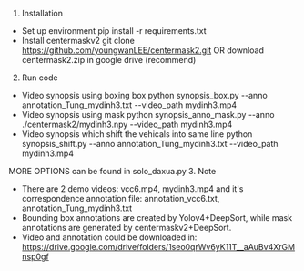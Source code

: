1. Installation
- Set up environment
pip install -r requirements.txt
- Install centermaskv2
git clone https://github.com/youngwanLEE/centermask2.git
OR download centermask2.zip in google drive (recommend)
2. Run code
- Video synopsis using boxing box
python synopsis_box.py --anno annotation_Tung_mydinh3.txt --video_path mydinh3.mp4
- Video synopsis using mask
python synopsis_anno_mask.py --anno ./centermask2/mydinh3.npy --video_path mydinh3.mp4
- Video synopsis which shift the vehicals into same line
python synopsis_shift.py --anno annotation_Tung_mydinh3.txt --video_path mydinh3.mp4

MORE OPTIONS can be found in solo_daxua.py
3. Note
- There are 2 demo videos: vcc6.mp4, mydinh3.mp4 and it's correspondence annotation file: annotation_vcc6.txt, annotation_Tung_mydinh3.txt
- Bounding box annotations are created by Yolov4+DeepSort, while mask annotations are generated by centermaskv2+DeepSort.
- Video and annotation could be downloaded in: https://drive.google.com/drive/folders/1seo0qrWv6yK11T__aAuBv4XrGMnsp0gf
